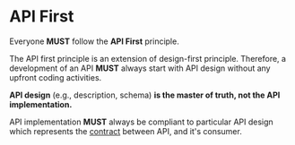 # API First

Everyone **MUST** follow the **API First** principle.

The API first principle is an extension of design-first principle. Therefore, a development of an API **MUST** always start with API design without any upfront coding activities.

**API design** (e.g., description, schema) **is the master of truth, not the API implementation.**

API implementation **MUST** always be compliant to particular API design which represents the [contract](contract.md) between API, and it's consumer.
